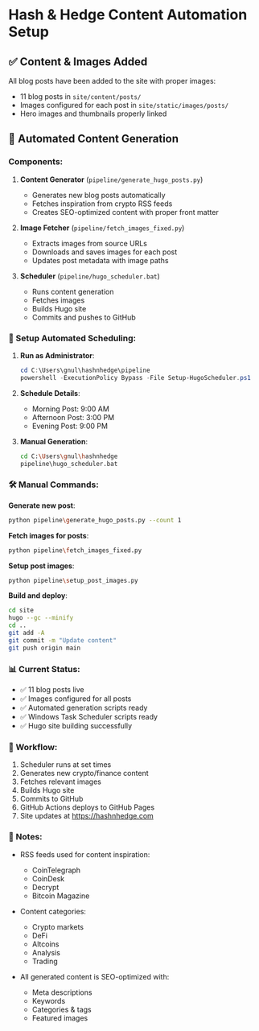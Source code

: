 # Hash & Hedge Content Automation Setup

## ✅ Content & Images Added

All blog posts have been added to the site with proper images:
- 11 blog posts in `site/content/posts/`
- Images configured for each post in `site/static/images/posts/`
- Hero images and thumbnails properly linked

## 🤖 Automated Content Generation

### Components:

1. **Content Generator** (`pipeline/generate_hugo_posts.py`)
   - Generates new blog posts automatically
   - Fetches inspiration from crypto RSS feeds
   - Creates SEO-optimized content with proper front matter

2. **Image Fetcher** (`pipeline/fetch_images_fixed.py`)
   - Extracts images from source URLs
   - Downloads and saves images for each post
   - Updates post metadata with image paths

3. **Scheduler** (`pipeline/hugo_scheduler.bat`)
   - Runs content generation
   - Fetches images
   - Builds Hugo site
   - Commits and pushes to GitHub

### 📅 Setup Automated Scheduling:

1. **Run as Administrator**:
   ```powershell
   cd C:\Users\gnul\hashnhedge\pipeline
   powershell -ExecutionPolicy Bypass -File Setup-HugoScheduler.ps1
   ```

2. **Schedule Details**:
   - Morning Post: 9:00 AM
   - Afternoon Post: 3:00 PM  
   - Evening Post: 9:00 PM

3. **Manual Generation**:
   ```bash
   cd C:\Users\gnul\hashnhedge
   pipeline\hugo_scheduler.bat
   ```

### 🛠️ Manual Commands:

**Generate new post**:
```bash
python pipeline\generate_hugo_posts.py --count 1
```

**Fetch images for posts**:
```bash
python pipeline\fetch_images_fixed.py
```

**Setup post images**:
```bash
python pipeline\setup_post_images.py
```

**Build and deploy**:
```bash
cd site
hugo --gc --minify
cd ..
git add -A
git commit -m "Update content"
git push origin main
```

### 📊 Current Status:

- ✅ 11 blog posts live
- ✅ Images configured for all posts
- ✅ Automated generation scripts ready
- ✅ Windows Task Scheduler scripts ready
- ✅ Hugo site building successfully

### 🔄 Workflow:

1. Scheduler runs at set times
2. Generates new crypto/finance content
3. Fetches relevant images
4. Builds Hugo site
5. Commits to GitHub
6. GitHub Actions deploys to GitHub Pages
7. Site updates at https://hashnhedge.com

### 📝 Notes:

- RSS feeds used for content inspiration:
  - CoinTelegraph
  - CoinDesk
  - Decrypt
  - Bitcoin Magazine

- Content categories:
  - Crypto markets
  - DeFi
  - Altcoins
  - Analysis
  - Trading

- All generated content is SEO-optimized with:
  - Meta descriptions
  - Keywords
  - Categories & tags
  - Featured images